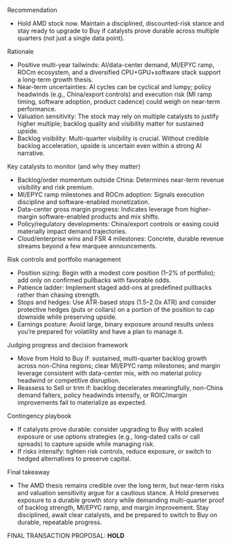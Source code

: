 Recommendation
- Hold AMD stock now. Maintain a disciplined, discounted-risk stance and stay ready to upgrade to Buy if catalysts prove durable across multiple quarters (not just a single data point).

Rationale
- Positive multi-year tailwinds: AI/data-center demand, MI/EPYC ramp, ROCm ecosystem, and a diversified CPU+GPU+software stack support a long-term growth thesis.
- Near-term uncertainties: AI cycles can be cyclical and lumpy; policy headwinds (e.g., China/export controls) and execution risk (MI ramp timing, software adoption, product cadence) could weigh on near-term performance.
- Valuation sensitivity: The stock may rely on multiple catalysts to justify higher multiple; backlog quality and visibility matter for sustained upside.
- Backlog visibility: Multi-quarter visibility is crucial. Without credible backlog acceleration, upside is uncertain even within a strong AI narrative.

Key catalysts to monitor (and why they matter)
- Backlog/order momentum outside China: Determines near-term revenue visibility and risk premium.
- MI/EPYC ramp milestones and ROCm adoption: Signals execution discipline and software-enabled monetization.
- Data-center gross margin progress: Indicates leverage from higher-margin software-enabled products and mix shifts.
- Policy/regulatory developments: China/export controls or easing could materially impact demand trajectories.
- Cloud/enterprise wins and FSR 4 milestones: Concrete, durable revenue streams beyond a few marquee announcements.

Risk controls and portfolio management
- Position sizing: Begin with a modest core position (1–2% of portfolio); add only on confirmed pullbacks with favorable odds.
- Patience ladder: Implement staged add-ons at predefined pullbacks rather than chasing strength.
- Stops and hedges: Use ATR-based stops (1.5–2.0x ATR) and consider protective hedges (puts or collars) on a portion of the position to cap downside while preserving upside.
- Earnings posture: Avoid large, binary exposure around results unless you’re prepared for volatility and have a plan to manage it.

Judging progress and decision framework
- Move from Hold to Buy if: sustained, multi-quarter backlog growth across non-China regions; clear MI/EPYC ramp milestones; and margin leverage consistent with data-center mix, with no material policy headwind or competitive disruption.
- Reassess to Sell or trim if: backlog decelerates meaningfully, non-China demand falters, policy headwinds intensify, or ROIC/margin improvements fail to materialize as expected.

Contingency playbook
- If catalysts prove durable: consider upgrading to Buy with scaled exposure or use options strategies (e.g., long-dated calls or call spreads) to capture upside while managing risk.
- If risks intensify: tighten risk controls, reduce exposure, or switch to hedged alternatives to preserve capital.

Final takeaway
- The AMD thesis remains credible over the long term, but near-term risks and valuation sensitivity argue for a cautious stance. A Hold preserves exposure to a durable growth story while demanding multi-quarter proof of backlog strength, MI/EPYC ramp, and margin improvement. Stay disciplined, await clear catalysts, and be prepared to switch to Buy on durable, repeatable progress.

FINAL TRANSACTION PROPOSAL: **HOLD**